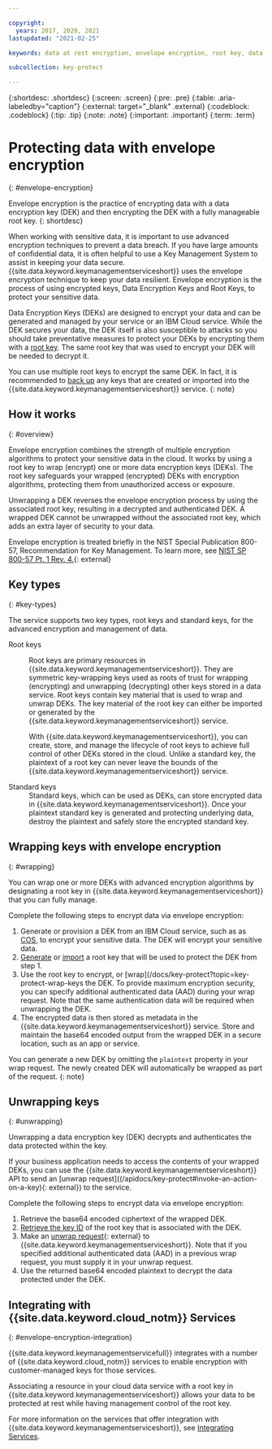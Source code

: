 ```yaml
---

copyright:
  years: 2017, 2020, 2021
lastupdated: "2021-02-25"

keywords: data at rest encryption, envelope encryption, root key, data encryption key, protect data encryption key, encrypt data encryption key, wrap data encryption key, unwrap data encryption key

subcollection: key-protect

---
```


{:shortdesc: .shortdesc}
{:screen: .screen}
{:pre: .pre}
{:table: .aria-labeledby="caption"}
{:external: target="_blank" .external}
{:codeblock: .codeblock}
{:tip: .tip}
{:note: .note}
{:important: .important}
{:term: .term}

# Protecting data with envelope encryption
{: #envelope-encryption}

Envelope encryption is the practice of encrypting data with a data 
encryption key (DEK) and then encrypting the DEK with a fully 
manageable root key.
{: shortdesc}

When working with sensitive data, it is important to use advanced encryption 
techniques to prevent a data breach. If you have large amounts of confidential data,
it is often helpful to use a Key Management System to assist in keeping your data secure.
{{site.data.keyword.keymanagementserviceshort}} uses the envelope encryption technique 
to keep your data resilient. Envelope encryption is the process of using encrypted keys, 
Data Encryption Keys and Root Keys, to protect your sensitive data. 

Data Encryption Keys (DEKs) are designed to encrypt your data and can be generated and 
managed by your service or an IBM Cloud service. While the DEK secures your data, the 
DEK itself is also susceptible to attacks so you should take preventative measures to 
protect your DEKs by encrypting them with a [root key](#key-types). The same root 
key that was used to encrypt your DEK will be needed to decrypt it.

You can use multiple root keys to encrypt the same DEK. In fact, it is recommended to 
[back up](/docs/key-protect?topic=key-protect-shared-responsibilities#disaster-recovery) 
any keys that are created or imported into the {{site.data.keyword.keymanagementserviceshort}}
service.
{: note}

## How it works
{: #overview}

Envelope encryption combines the strength of multiple encryption algorithms to
protect your sensitive data in the cloud. It works by using a root key to 
wrap (encrypt) one or more data encryption keys (DEKs). The root key safeguards 
your wrapped (encrypted) DEKs with encryption algorithms, protecting them from 
unauthorized access or exposure. 

Unwrapping a DEK reverses the envelope encryption process by using the associated 
root key, resulting in a decrypted and authenticated DEK. A wrapped DEK cannot 
be unwrapped without the associated root key, which adds an extra layer of 
security to your data.

Envelope encryption is treated briefly in the NIST Special Publication 800-57,
Recommendation for Key Management. To learn more, see
[NIST SP 800-57 Pt. 1 Rev. 4.](https://www.nist.gov/publications/recommendation-key-management-part-1-general-0){: external}

## Key types
{: #key-types}

The service supports two key types, root keys and standard keys, for the
advanced encryption and management of data.

<dl>
  <dt>
    Root keys
  </dt>
  <dd>
    <p>
      Root keys are primary resources in
      {{site.data.keyword.keymanagementserviceshort}}. They are symmetric
      key-wrapping keys used as roots of trust for wrapping (encrypting) and
      unwrapping (decrypting) other keys stored in a data service. Root keys 
      contain key material that is used to wrap and unwrap DEKs. The key 
      material of the root key can either be imported or generated by the 
      {{site.data.keyword.keymanagementserviceshort}} service.
    </p>
    <p>
      With {{site.data.keyword.keymanagementserviceshort}}, you can create,
      store, and manage the lifecycle of root keys to achieve full control of
      other DEKs stored in the cloud. Unlike a standard key, the plaintext of 
      a root key can never leave the bounds of the
      {{site.data.keyword.keymanagementserviceshort}} service.
    </p>
  </dd>

  <dt>
    Standard keys
  </dt>
  <dd>
    Standard keys, which can be used as DEKs, can store encrypted data in 
    {{site.data.keyword.keymanagementserviceshort}}. Once your plaintext 
    standard key is generated and protecting underlying data, destroy the 
    plaintext and safely store the encrypted standard key. 
  </dd>
</dl>

## Wrapping keys with envelope encryption
{: #wrapping}

You can wrap one or more DEKs with advanced encryption algorithms by
designating a root key in {{site.data.keyword.keymanagementserviceshort}} that
you can fully manage.

Complete the following steps to encrypt data via envelope encryption:

1. Generate or provision a DEK from an IBM Cloud service, such as as [COS](/docs/cloud-object-storage?topic=cloud-object-storage-encryption), 
   to encrypt your sensitive data. The DEK will encrypt your sensitive data.
2. [Generate](/docs/key-protect?topic=key-protect-create-root-keys) 
   or [import](/docs/key-protect?topic=key-protect-import-root-keys) 
   a root key that will be used to protect the DEK from step 1.
3. Use the root key to encrypt, or [wrap](/docs/key-protect?topic=key-protect-wrap-keys
   the DEK. To provide maximum encryption security, you can specify additional 
   authenticated data (AAD) during your wrap request. Note that the same 
   authentication data will be required when unwrapping the DEK.
4. The encrypted data is then stored as metadata in the {{site.data.keyword.keymanagementserviceshort}}
   service. Store and maintain the base64 encoded output from the wrapped DEK in a secure location,
   such as an app or service.

You can generate a new DEK by omitting the `plaintext` property in your 
wrap request. The newly created DEK will automatically be wrapped as part
of the request.
{: note}

## Unwrapping keys
{: #unwrapping}

Unwrapping a data encryption key (DEK) decrypts and authenticates the data
protected within the key.

If your business application needs to access the contents of your wrapped DEKs,
you can use the {{site.data.keyword.keymanagementserviceshort}} API 
to send an [unwrap request]((/apidocs/key-protect#invoke-an-action-on-a-key){: external}) to the service. 


Complete the following steps to encrypt data via envelope encryption:

1. Retrieve the base64 encoded ciphertext of the wrapped DEK.
2. [Retrieve the key ID](/docs/key-protect?topic=key-protect-view-keys) 
    of the root key that is associated with the DEK.
3. Make an [unwrap request](/apidocs/key-protect#invoke-an-action-on-a-key){: external} to {{site.data.keyword.keymanagementserviceshort}}.
   Note that if you specified additional authenticated data (AAD) in a previous 
   wrap request, you must supply it in your unwrap request.
4. Use the returned base64 encoded plaintext to decrypt the data protected under
   the DEK.

## Integrating with {{site.data.keyword.cloud_notm}} Services
{: #envelope-encryption-integration}

{{site.data.keyword.keymanagementservicefull}} integrates with a number of
{{site.data.keyword.cloud_notm}} services to enable encryption with
customer-managed keys for those services.

Associating a resource in your cloud data service with a root key in
{{site.data.keyword.keymanagementserviceshort}} allows your data to be protected
at rest while having management control of the root key.

For more information on the services that offer integration with
{{site.data.keyword.keymanagementserviceshort}}, see
[Integrating Services](/docs/key-protect?topic=key-protect-integrate-services).
